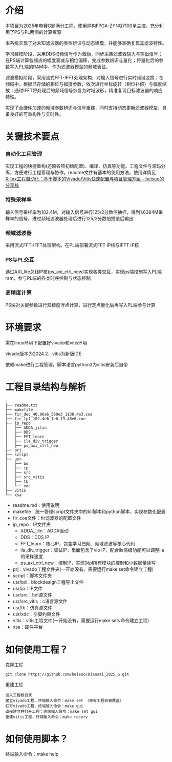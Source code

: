 # 介绍
本项目为2025年电赛G题满分工程，使用异构FPGA-ZYNQ7100单主控，充分利用了PS与PL两侧的计算资源

本系统实现了对未知滤波器的类型辨识与动态建模，并能够准确复现其滤波特性。

学习建模阶段，采用DDS扫频信号作为激励，同步采集滤波器输入与输出信号；在PS端计算各频点的幅度衰减与相位偏移，完成参数辨识与量化；将量化后的参数写入PL端的RAM中，作为滤波器模型的频域表征。

滤波模拟阶段，采用流式FFT-IFFT处理架构，对输入信号进行实时频域变换；在频域中，根据已存储的相位与幅度参数，依次进行坐标旋转（相位补偿）与幅度缩放；通过IFFT将处理后的频域信号恢复为时域波形，精准复现目标滤波器的响应特性。

实现了全硬件加速的频域参数辨识与信号重建，同时支持动态更新滤波器模型，具备良好的可重构性与实时性。

# 关键技术要点

### 自动化工程管理
实现工程的快捷重构(还原各项初始配置)、编译、仿真等功能。工程文件与源码分离，方便进行工程管理与协作，readme文件有基本的使用方法，使用详情见 [Xilinx工程自动化：基于脚本的Vivado/Vitis快速配置与项目管理方案 – heisuo的分享栈](http://www.heisuo.top/archives/455)

### 特殊采样率
输入信号采样率为102.4M，对输入信号进行125/2分数倍抽样，得到1.6384M采样率的信号，进过频域滤波器处理后进行125/2分数倍插值后输出

### 频域滤波器
采用流式FFT-IFFT处理架构，在PL端部署流式FFT IP核与IFFT IP核

### PS与PL交互
通过AXI_lite总线IP核(ps_axi_ctrl_new)实现各类交互，实现ps端控制写入PL端ram，参与PL端的各类时序控制与状态控制。

### 高精度计算
PS端对关键参数进行双精度浮点计算，进行定点量化后再写入PL端参与计算

# 环境要求

需在linux环境下配置好vivado和vitis环境

vivado版本为2024.2，vitis为新版IDE

依赖make进行工程管理，脚本语言python3为vitis安装后自带

# 工程目录结构与解析

```
.
├── readme.txt
├── makefile
├── fir_dec_40.96e6_500e3_1138.4e3.coe
├── fir_lpf_102.4e6_1e6_19.48e6.coe
├── ip_repo
│   ├── ADDA_jilin
│   ├── DDS
│   ├── FFT_learn
│   ├── ila_div_trigger
│   ├── ps_axi_ctrl_new
├── prj
├── script
├── usr
│   ├── bd
│   ├── ip
│   ├── src
│   ├── src_vitis
│   ├── tb
│   └── xdc
├── vitis
└── xsa
```
+ readme.md：使用说明
+ makefile：统一管理script文件夹中的tcl脚本和python脚本，实现参数化配置
+ fir_coe文件：fir滤波器的配置文件
+ ip_repo：IP文件夹
  + ADDA_jilin：ADDA驱动
  + DDS：DDS IP
  + FFT_learn：核心IP，包含学习扫频、频域滤波等核心代码
  + ila_div_trigger：调试IP，里面包含了vio IP，配合ila高级功能可以调整ila的采样速度
  + ps_axi_ctrl_new：控制IP，实现对pl所有模块的控制和小数据量读写
+ prj：vivado工程文件夹(一开始没有，需要运行make set命令建立工程)
+ script：脚本文件夹
+ usr/bd：blockdesign工程导出文件
+ usr/ip：IP文件
+ usr/src：hdl源文件
+ usr/src_vitis：c语言源文件
+ usr/tb：仿真源文件
+ usr/xdc：引脚约束文件
+ vitis：vitis工程文件(一开始没有，需要运行make setv命令建立工程)
+ xsa：硬件平台

# 如何使用工程？
克隆工程

```shell
git clone https://github.com/heisuo/Diansai_2025_G.git
```

重建工程
```
进入工程根目录
建立vivado工程，终端输入命令：make set （原有工程会被覆盖）
打开vivado工程，终端输入命令：make gui
直接建立并打开工程：终端输入命令：make set gui
重建vitis工程，终端输入命令：make resetv
```

# 如何使用脚本？
终端输入命令：make help